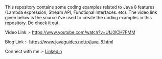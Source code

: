 This repository contains some coding examples related to Java 8 features (Lambda expression, Stream API, Functional Interfaces. etc). The video link given below is the source i've used to create the coding examples in this repository. Do check it out.

Video Link :- https://www.youtube.com/watch?v=UfJ0lCH7FMM

Blog Link :- https://www.javaguides.net/p/java-8.html

Connect with me :- [Linkedin](https://www.linkedin.com/in/sharanjs)
